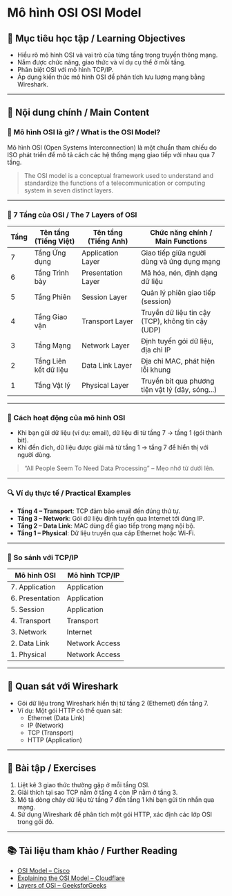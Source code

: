# Mô hình OSI   OSI Model

## 🎯 Mục tiêu học tập / Learning Objectives

- Hiểu rõ mô hình OSI và vai trò của từng tầng trong truyền thông mạng.
- Nắm được chức năng, giao thức và ví dụ cụ thể ở mỗi tầng.
- Phân biệt OSI với mô hình TCP/IP.
- Áp dụng kiến thức mô hình OSI để phân tích lưu lượng mạng bằng Wireshark.

---

## 📘 Nội dung chính / Main Content

### 🧱 Mô hình OSI là gì? / What is the OSI Model?

Mô hình OSI (Open Systems Interconnection) là một chuẩn tham chiếu do ISO phát triển để mô tả cách các hệ thống mạng giao tiếp với nhau qua 7 tầng.

> The OSI model is a conceptual framework used to understand and standardize the functions of a telecommunication or computing system in seven distinct layers.

---

### 🔢 7 Tầng của OSI / The 7 Layers of OSI

| Tầng | Tên tầng (Tiếng Việt)        | Tên tầng (Tiếng Anh)    | Chức năng chính / Main Functions                      |
|------|-------------------------------|--------------------------|--------------------------------------------------------|
| 7    | Tầng Ứng dụng                 | Application Layer        | Giao tiếp giữa người dùng và ứng dụng mạng             |
| 6    | Tầng Trình bày                | Presentation Layer       | Mã hóa, nén, định dạng dữ liệu                         |
| 5    | Tầng Phiên                    | Session Layer            | Quản lý phiên giao tiếp (session)                      |
| 4    | Tầng Giao vận                 | Transport Layer          | Truyền dữ liệu tin cậy (TCP), không tin cậy (UDP)      |
| 3    | Tầng Mạng                     | Network Layer            | Định tuyến gói dữ liệu, địa chỉ IP                     |
| 2    | Tầng Liên kết dữ liệu         | Data Link Layer          | Địa chỉ MAC, phát hiện lỗi khung                       |
| 1    | Tầng Vật lý                   | Physical Layer           | Truyền bit qua phương tiện vật lý (dây, sóng...)       |

---

### 🔁 Cách hoạt động của mô hình OSI

- Khi bạn gửi dữ liệu (ví dụ: email), dữ liệu đi từ tầng 7 → tầng 1 (gói thành bit).
- Khi đến đích, dữ liệu được giải mã từ tầng 1 → tầng 7 để hiển thị với người dùng.

> “All People Seem To Need Data Processing” – Mẹo nhớ từ dưới lên.

---

### 🔍 Ví dụ thực tế / Practical Examples

- **Tầng 4 – Transport**: TCP đảm bảo email đến đúng thứ tự.
- **Tầng 3 – Network**: Gói dữ liệu định tuyến qua Internet tới đúng IP.
- **Tầng 2 – Data Link**: MAC dùng để giao tiếp trong mạng nội bộ.
- **Tầng 1 – Physical**: Dữ liệu truyền qua cáp Ethernet hoặc Wi-Fi.

---

### 🔄 So sánh với TCP/IP

| Mô hình OSI         | Mô hình TCP/IP     |
|---------------------|--------------------|
| 7. Application       | Application         |
| 6. Presentation      | Application         |
| 5. Session           | Application         |
| 4. Transport         | Transport           |
| 3. Network           | Internet            |
| 2. Data Link         | Network Access      |
| 1. Physical          | Network Access      |

---

## 🧪 Quan sát với Wireshark

- Gói dữ liệu trong Wireshark hiển thị từ tầng 2 (Ethernet) đến tầng 7.
- Ví dụ: Một gói HTTP có thể quan sát:
  - Ethernet (Data Link)
  - IP (Network)
  - TCP (Transport)
  - HTTP (Application)

---

## 📝 Bài tập / Exercises

1. Liệt kê 3 giao thức thường gặp ở mỗi tầng OSI.
2. Giải thích tại sao TCP nằm ở tầng 4 còn IP nằm ở tầng 3.
3. Mô tả dòng chảy dữ liệu từ tầng 7 đến tầng 1 khi bạn gửi tin nhắn qua mạng.
4. Sử dụng Wireshark để phân tích một gói HTTP, xác định các lớp OSI trong gói đó.

---

## 📚 Tài liệu tham khảo / Further Reading

- [OSI Model – Cisco](https://www.cisco.com/c/en/us/solutions/service-provider/osi-model.html)
- [Explaining the OSI Model – Cloudflare](https://www.cloudflare.com/learning/ddos/glossary/open-systems-interconnection-model-osi/)
- [Layers of OSI – GeeksforGeeks](https://www.geeksforgeeks.org/layers-of-osi-model/)
